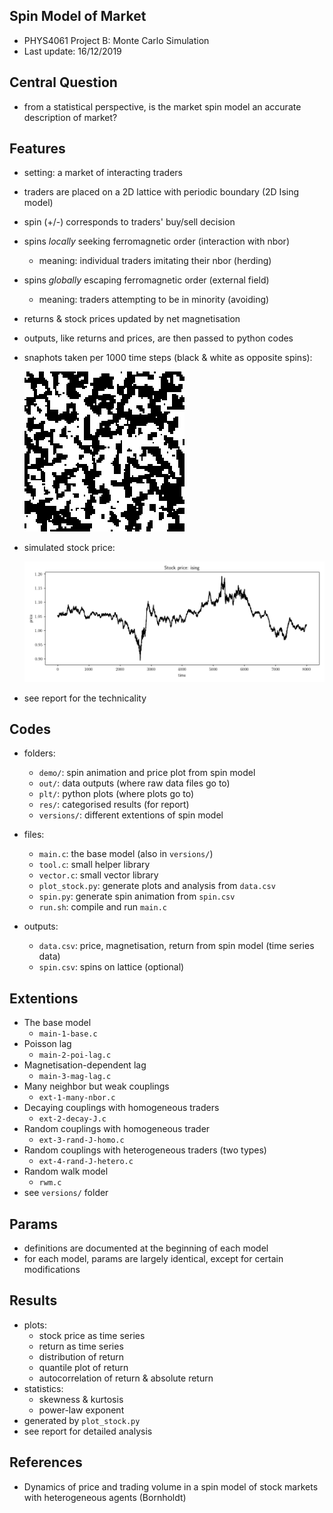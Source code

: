 ## Spin Model of Market

* PHYS4061 Project B: Monte Carlo Simulation
* Last update: 16/12/2019

## Central Question

* from a statistical perspective, is the market spin model an accurate description of market?

## Features

* setting: a market of interacting traders
* traders are placed on a 2D lattice with periodic boundary (2D Ising model)
* spin (+/-) corresponds to traders' buy/sell decision
* spins _locally_ seeking ferromagnetic order (interaction with nbor)
	- meaning: individual traders imitating their nbor (herding)
* spins _globally_ escaping ferromagnetic order (external field)
	- meaning: traders attempting to be in minority (avoiding)
* returns & stock prices updated by net magnetisation
* outputs, like returns and prices, are then passed to python codes
* snaphots taken per 1000 time steps (black & white as opposite spins):

	![](demo/ani.gif)

* simulated stock price:

	![](demo/price.png)

* see report for the technicality

## Codes

* folders:
	- `demo/`: spin animation and price plot from spin model
	- `out/`: data outputs (where raw data files go to)
	- `plt/`: python plots (where plots go to)
	- `res/`: categorised results (for report)
	- `versions/`: different extentions of spin model

* files:
	- `main.c`: the base model (also in `versions/`)
	- `tool.c`: small helper library
	- `vector.c`: small vector library
	- `plot_stock.py`: generate plots and analysis from `data.csv`
	- `spin.py`: generate spin animation from `spin.csv`
	- `run.sh`: compile and run `main.c`

* outputs:
	- `data.csv`: price, magnetisation, return from spin model (time series data)
	- `spin.csv`: spins on lattice (optional)

## Extentions

* The base model
	- `main-1-base.c`
* Poisson lag
	- `main-2-poi-lag.c`
* Magnetisation-dependent lag
	- `main-3-mag-lag.c`
* Many neighbor but weak couplings
	- `ext-1-many-nbor.c`
* Decaying couplings with homogeneous traders
	- `ext-2-decay-J.c`
* Random couplings with homogeneous trader
	- `ext-3-rand-J-homo.c`
* Random couplings with heterogeneous traders (two types)
	- `ext-4-rand-J-hetero.c`
* Random walk model
	- `rwm.c`
* see `versions/` folder

## Params

* definitions are documented at the beginning of each model
* for each model, params are largely identical, except for certain modifications

## Results

* plots:
	- stock price as time series
	- return as time series
	- distribution of return
	- quantile plot of return
	- autocorrelation of return & absolute return
* statistics:
	- skewness & kurtosis
	- power-law exponent
* generated by `plot_stock.py`
* see report for detailed analysis

## References

* Dynamics of price and trading volume in a spin model of stock markets with heterogeneous agents (Bornholdt)
